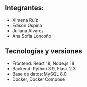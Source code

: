 
## Integrantes:
- Ximena Ruíz
- Edison Ospina 
- Juliana Alvarez
- Ana Sofia Londoño 

## Tecnologías y versiones
- Frontend: React 18, Node.js 18
- Backend: Python 3.9, Flask 2.3
- Base de datos: MySQL 8.0
- Docker, Docker Compose


